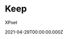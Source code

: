 ---
title: Keep
github: https://github.com/XPoet/hexo-theme-keep
demo: https://xpoet.cn/
license: MIT
author: XPoet
author_link: ''
author_twitter: ''
date: 2021-04-29T00:00:00.000Z
ssg:
  - Hexo
cms: null
css: null
category: null
description: A simple and elegant theme for Hexo. It makes you more focused on writing.
draft: true
publish_date: '2020-03-12T07:34:20Z'
update_date: '2023-01-13T03:07:52Z'
github_star: 1034
github_fork: 158
---
